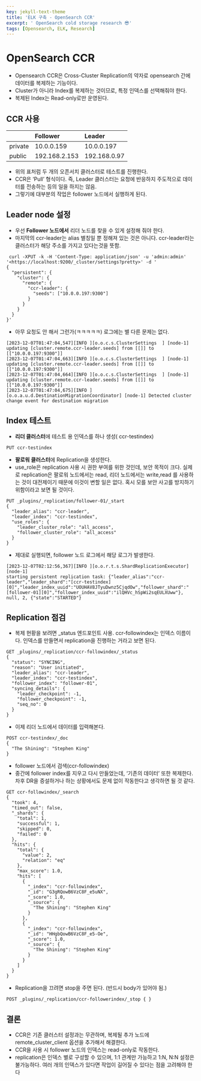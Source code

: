 ```yaml
---
key: jekyll-text-theme
title: 'ELK 구축 - OpenSearch CCR'
excerpt: ' OpenSearch cold storage research 😎'
tags: [Opensearch, ELK, Research]
---
```


# OpenSearch CCR

- Opensearch CCR은 Cross-Cluster Replication의 약자로 opensearch 간에 데이터를 복제하는 기능이다.
- Cluster가 아니라 Index를 복제하는 것이므로, 특정 인덱스를 선택해줘야 한다.
- 복제된 Index는 Read-only로만 운영된다.

## CCR 사용

|         | Follower      | Leader       |
| :------ | :------------ | :----------- |
| private | 10.0.0.159    | 10.0.0.197   |
| public  | 192.168.2.153 | 192.168.0.97 |

- 위의 표처럼 두 개의 오픈서치 클러스터로 테스트를 진행한다.
- CCR은 ‘Pull’ 형식이다. 즉, Leader 클러스터는 요청에 반응하지 주도적으로 데이터를 전송하는 등의 일을 하지는 않음.
- 그렇기에 대부분의 작업은 follower 노드에서 실행하게 된다.

## Leader node 설정

- 우선 **Follower 노드에서** 리더 노드를 찾을 수 있게 설정해 줘야 한다.
- 마지막의 ccr-leader는 alias 별칭일 뿐 정해져 있는 것은 아니다. ccr-leader라는 클러스터가 해당 주소를 가지고 있다는것을 뜻함.

```
 curl -XPUT -k -H 'Content-Type: application/json' -u 'admin:admin' '<https://localhost:9200/_cluster/settings?pretty>' -d '
{
  "persistent": {
    "cluster": {
      "remote": {
        "ccr-leader": {
          "seeds": ["10.0.0.197:9300"]
        }
      }
    }
  }
}'
```

- 아무 요청도 안 해서 그런가(ㅋㅋㅋㅋㅋ) 로그에는 별 다른 문제는 없다. 

```
[2023-12-07T01:47:04,547][INFO ][o.o.c.s.ClusterSettings  ] [node-1] updating [cluster.remote.ccr-leader.seeds] from [[]] to [["10.0.0.197:9300"]]
[2023-12-07T01:47:04,663][INFO ][o.o.c.s.ClusterSettings  ] [node-1] updating [cluster.remote.ccr-leader.seeds] from [[]] to [["10.0.0.197:9300"]]
[2023-12-07T01:47:04,664][INFO ][o.o.c.s.ClusterSettings  ] [node-1] updating [cluster.remote.ccr-leader.seeds] from [[]] to [["10.0.0.197:9300"]]
[2023-12-07T01:47:04,675][INFO ][o.o.a.u.d.DestinationMigrationCoordinator] [node-1] Detected cluster change event for destination migration
```

## Index 테스트

- **리더 클러스터**에 테스트 용 인덱스를 하나 생성( ccr-testindex)

```
PUT ccr-testindex 
```

- **팔로워 클러스터**에 Replication을 생성한다.
- use_role은 replication 사용 시 권한 부여를 위한 것인데, 보안 목적이 크다. 실제로 replication은 팔로워 노드에서는 read, 리더 노드에서는 write,read 를 사용하는 것이 대전제이기 때문에 이것이 변할 일은 없다. 혹시 모를 보안 사고를 방지하기 위함이라고 보면 될 것이다.

```
PUT _plugins/_replication/follower-01/_start
{
  "leader_alias": "ccr-leader",
  "leader_index": "ccr-testindex",
  "use_roles": {
    "leader_cluster_role": "all_access",
    "follower_cluster_role": "all_access"
  }
}
```

- 제대로 실행되면, follower 노드 로그에서 해당 로그가 발생한다.

```
[2023-12-07T02:12:56,367][INFO ][o.o.r.t.s.ShardReplicationExecutor] [node-1] 
starting persistent replication task: {"leader_alias":"ccr-leader","leader_shard":"[ccr-testindex][0]","leader_index_uuid":"UOUHAV8JTyuDwnz5CjqdOw","follower_shard":"[follower-01][0]","follower_index_uuid":"ilQHVc_hSpWi2sqEULXUww"}, null, 2, {"state":"STARTED"}
```

## Replication 점검

- 복제 현황을 보려면 _status 엔드포인트 사용. ccr-followindex는 인덱스 이름이다. 인덱스를 만들면서 replication을 진행하는 거라고 보면 된다.

```
GET _plugins/_replication/ccr-followindex/_status
{
  "status": "SYNCING",
  "reason": "User initiated",
  "leader_alias": "ccr-leader",
  "leader_index": "ccr-testindex",
  "follower_index": "follower-01",
  "syncing_details": {
    "leader_checkpoint": -1,
    "follower_checkpoint": -1,
    "seq_no": 0
  }
} 
```

- 이제 리더 노드에서 데이터를 입력해본다.

```
POST ccr-testindex/_doc
{
  "The Shining": "Stephen King"
}
```

- follower 노드에서 검색(ccr-followindex)
- 중간에 follower index를 지우고 다시 만들었는데, ‘기존의 데이터’ 또한 복제한다. 차후 DR을 증설하거나 하는 상황에서도 문제 없이 작동한다고 생각하면 될 것 같다.

```
GET ccr-followindex/_search
{
  "took": 4,
  "timed_out": false,
  "_shards": {
    "total": 1,
    "successful": 1,
    "skipped": 0,
    "failed": 0
  },
  "hits": {
    "total": {
      "value": 2,
      "relation": "eq"
    },
    "max_score": 1.0,
    "hits": [
      {
        "_index": "ccr-followindex",
        "_id": "G3gRQowB6VzC8F_e5uNX",
        "_score": 1.0,
        "_source": {
          "The Shining": "Stephen King"
        }
      },
      {
        "_index": "ccr-followindex",
        "_id": "HHgbQowB6VzC8F_e5-Oe",
        "_score": 1.0,
        "_source": {
          "The Shining": "Stephen King"
        }
      }
    ]
  }
}
```

- Replication을 끄려면 stop을 주면 된다. (반드시 body가 있어야 됨.)

```
POST _plugins/_replication/ccr-followerindex/_stop { } 
```

## 결론

- CCR은 기존 클러스터 설정과는 무관하며, 복제될 추가 노드에 remote_cluster_client 옵션을 추가해서 해결한다.
- CCR을 사용 시 follower 노드의 인덱스는 read-only로 작동한다.
- replication은 인덱스 별로 구성할 수 있으며, 1:1 관계만 가능하고 1:N, N:N 설정은 불가능하다. 여러 개의 인덱스가 있다면 작업이 길어질 수 있다는 점을 고려해야 한다
